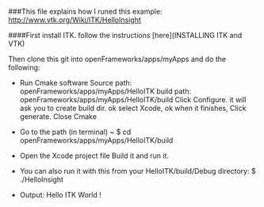 ###This file explains how I runed this example:
http://www.vtk.org/Wiki/ITK/HelloInsight

####First install ITK.
follow the instructions [here](INSTALLING ITK and VTK)

Then clone this git into openFrameworks/apps/myApps and do the following:

* Run Cmake software
Source path: openFrameworks/apps/myApps/HelloITK
build path: openFrameworks/apps/myApps/HelloITK/build
Click Configure.
	it will ask you to create build dir. ok
	select Xcode, ok
when it finishes, Click generate.
Close Cmake

* Go to the path (in terminal)
~ $ cd openFrameworks/apps/myApps/HelloITK/build

* Open the Xcode project file
Build it and run it.

* You can also run it with this from your HelloITK/build/Debug directory:
$ ./HelloInsight 

* Output:
Hello ITK World !
